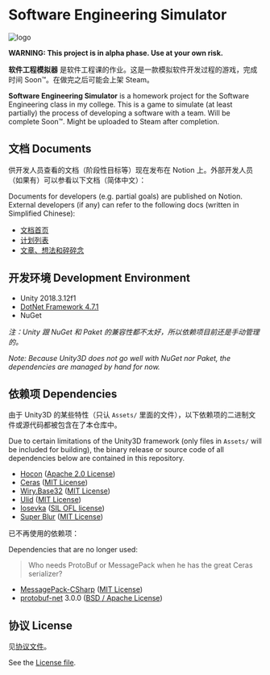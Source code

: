 # Software Engineering Simulator

![logo](res/img/logo.png)

**WARNING: This project is in alpha phase. Use at your own risk.**

**软件工程模拟器** 是软件工程课的作业。这是一款模拟软件开发过程的游戏，完成时间 Soon™。在做完之后可能会上架 Steam。

**Software Engineering Simulator** is a homework project for the Software Engineering class in my college. This is a game to simulate (at least partially) the process of developing a software with a team. Will be complete Soon™. Might be uploaded to Steam after completion.

## 文档 Documents

供开发人员查看的文档（阶段性目标等）现在发布在 Notion 上。外部开发人员（如果有）可以参看以下文档（简体中文）：

Documents for developers (e.g. partial goals) are published on Notion. External developers (if any) can refer to the following docs (written in Simplified Chinese):

- [文档首页][sesim_notion_mainpage]
- [计划列表][sesim_notion_kanban]
- [文章、想法和碎碎念][sesim_notion_thoughts]

[sesim_notion_mainpage]: https://www.notion.so/4e4e8da938f64a1596c4beefd1ddaa4e
[sesim_notion_kanban]: https://www.notion.so/bdf8e75603534a38a816715151869410?v=2243fa7afb5c4630a72d78bbce567172
[sesim_notion_thoughts]: https://www.notion.so/06c779fd600e4ad2bdeb73069892108b?v=40c98345647c47d4aefa38e63d453daf

## 开发环境 Development Environment

- Unity 2018.3.12f1
- [DotNet Framework 4.7.1][dnf471]
- NuGet

*注：Unity 跟 NuGet 和 Paket 的兼容性都不太好，所以依赖项目前还是手动管理的。*

*Note: Because Unity3D does not go well with NuGet nor Paket, the dependencies are managed by hand for now.*

## 依赖项 Dependencies

由于 Unity3D 的某些特性（只认 `Assets/` 里面的文件），以下依赖项的二进制文件或源代码都被包含在了本仓库中。

Due to certain limitations of the Unity3D framework (only files in `Assets/` will be included for building), the binary release or source code of all dependencies below are contained in this repository.

- [Hocon][hocon_] ([Apache 2.0 License][hocon__lic])
- [Ceras][ceras_] ([MIT License][ceras__lic])
- [Wiry.Base32][base32] ([MIT License][base32_lic])
- [Ulid][ulid__] ([MIT License][ulid___lic])
- [Iosevka][iosvka] ([SIL OFL license][iosvka_lic])
- [Super Blur][sublur] ([MIT License][sublur_lic])

已不再使用的依赖项：

Dependencies that are no longer used:

> Who needs ProtoBuf or MessagePack when he has the great Ceras serializer?

- [MessagePack-CSharp][msgpak] ([MIT License][msgpak_lic])
- [protobuf-net][ptbnet] 3.0.0 ([BSD / Apache License][ptbnet_lic])

[dnf471]: https://www.microsoft.com/en-us/download/details.aspx?id=56119
[nuget_]: https://www.nuget.org/
[paket_]: https://fsprojects.github.io/Paket/
[ceras_]: https://github.com/rikimaru0345/Ceras
[ceras__lic]: https://github.com/rikimaru0345/Ceras/blob/master/LICENSE.md
[hocon_]: https://github.com/akkadotnet/HOCON
[hocon__lic]: https://github.com/akkadotnet/HOCON/blob/dev/LICENSE
[base32]: https://github.com/wiry-net/Wiry.Base32
[base32_lic]: https://github.com/wiry-net/Wiry.Base32/blob/master/LICENSE
[ulid__]: https://github.com/Cysharp/Ulid
[ulid___lic]: https://github.com/Cysharp/Ulid/blob/master/LICENSE
[iosvka]: https://github.com/be5invis/Iosevka
[iosvka_lic]: https://github.com/be5invis/Iosevka/blob/master/LICENSE.md
[sublur]: https://github.com/PavelDoGreat/Super-Blur
[sublur_lic]: https://github.com/PavelDoGreat/Super-Blur/blob/master/LICENSE

[msgpak]: https://github.com/neuecc/MessagePack-CSharp
[msgpak_lic]: https://github.com/neuecc/MessagePack-CSharp/blob/master/LICENSE
[ptbnet]: https://github.com/mgravell/protobuf-net
[ptbnet_lic]: https://github.com/mgravell/protobuf-net/blob/master/Licence.txt

## 协议 License

见[协议文件][lic]。

See the [License file][lic].

[lic]: https://github.com/01010101lzy/software-engineering-simulator/blob/master/license.md
